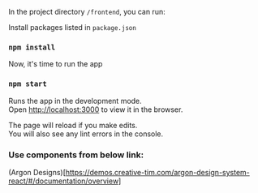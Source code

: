 In the project directory `/frontend`, you can run:

Install packages listed in `package.json`
### `npm install`

Now, it's time to run the app
### `npm start`

Runs the app in the development mode.<br />
Open [http://localhost:3000](http://localhost:3000) to view it in the browser.

The page will reload if you make edits.<br />
You will also see any lint errors in the console.

### Use components from below link:
(Argon Designs)[https://demos.creative-tim.com/argon-design-system-react/#/documentation/overview]

